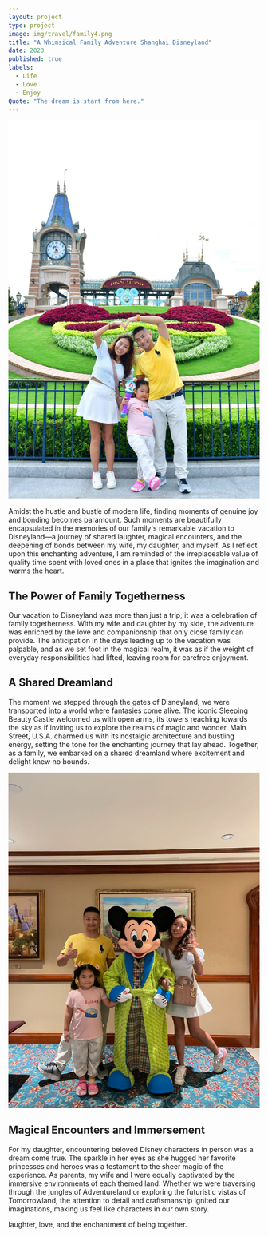 ```yaml
---
layout: project
type: project
image: img/travel/family4.png
title: "A Whimsical Family Adventure Shanghai Disneyland"
date: 2023
published: true
labels:
  - Life
  - Love
  - Enjoy
Quote: "The dream is start from here."
---
```


<img width="600px" class="rounded float-start pe-4" src="../img/travel/family1.jpg">

Amidst the hustle and bustle of modern life, finding moments of genuine joy and bonding becomes paramount. Such moments are beautifully encapsulated in the memories of our family's remarkable vacation to Disneyland—a journey of shared laughter, magical encounters, and the deepening of bonds between my wife, my daughter, and myself. As I reflect upon this enchanting adventure, I am reminded of the irreplaceable value of quality time spent with loved ones in a place that ignites the imagination and warms the heart.

## The Power of Family Togetherness

Our vacation to Disneyland was more than just a trip; it was a celebration of family togetherness. With my wife and daughter by my side, the adventure was enriched by the love and companionship that only close family can provide. The anticipation in the days leading up to the vacation was palpable, and as we set foot in the magical realm, it was as if the weight of everyday responsibilities had lifted, leaving room for carefree enjoyment.

## A Shared Dreamland

The moment we stepped through the gates of Disneyland, we were transported into a world where fantasies come alive. The iconic Sleeping Beauty Castle welcomed us with open arms, its towers reaching towards the sky as if inviting us to explore the realms of magic and wonder. Main Street, U.S.A. charmed us with its nostalgic architecture and bustling energy, setting the tone for the enchanting journey that lay ahead. Together, as a family, we embarked on a shared dreamland where excitement and delight knew no bounds.

<img width="600px" class="rounded float-start pe-4" src="../img/travel/family2.jpg">

## Magical Encounters and Immersement

For my daughter, encountering beloved Disney characters in person was a dream come true. The sparkle in her eyes as she hugged her favorite princesses and heroes was a testament to the sheer magic of the experience. As parents, my wife and I were equally captivated by the immersive environments of each themed land. Whether we were traversing through the jungles of Adventureland or exploring the futuristic vistas of Tomorrowland, the attention to detail and craftsmanship ignited our imaginations, making us feel like characters in our own story.

 laughter, love, and the enchantment of being together.
